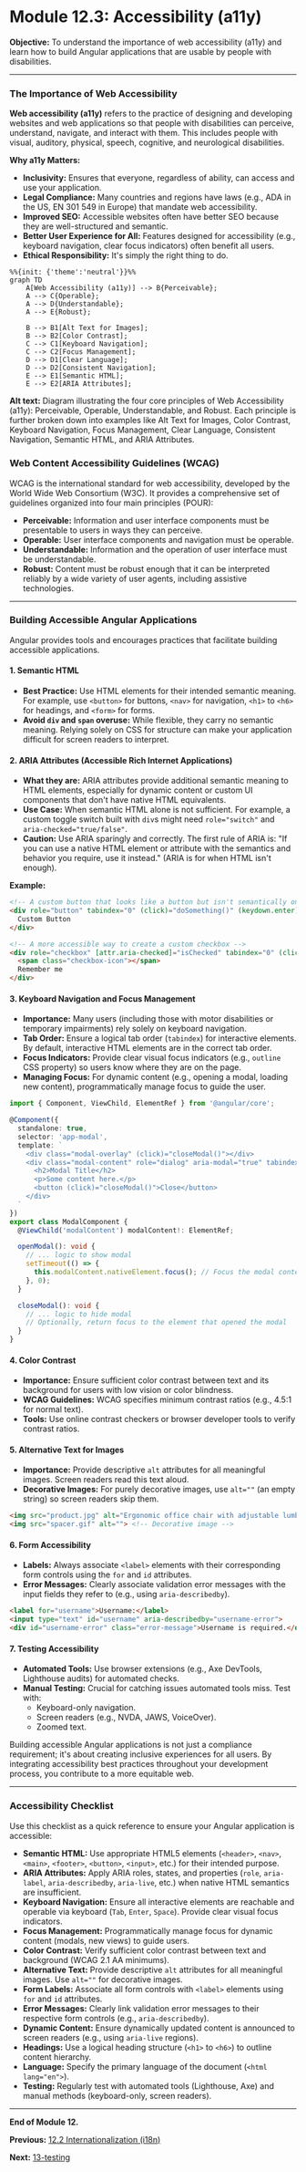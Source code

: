 # Module 12.3: Accessibility (a11y)

**Objective:** To understand the importance of web accessibility (a11y) and learn how to build Angular applications that are usable by people with disabilities.

---

### The Importance of Web Accessibility

**Web accessibility (a11y)** refers to the practice of designing and developing websites and web applications so that people with disabilities can perceive, understand, navigate, and interact with them. This includes people with visual, auditory, physical, speech, cognitive, and neurological disabilities.

**Why a11y Matters:**

*   **Inclusivity:** Ensures that everyone, regardless of ability, can access and use your application.
*   **Legal Compliance:** Many countries and regions have laws (e.g., ADA in the US, EN 301 549 in Europe) that mandate web accessibility.
*   **Improved SEO:** Accessible websites often have better SEO because they are well-structured and semantic.
*   **Better User Experience for All:** Features designed for accessibility (e.g., keyboard navigation, clear focus indicators) often benefit all users.
*   **Ethical Responsibility:** It's simply the right thing to do.

```mermaid
%%{init: {'theme':'neutral'}}%%
graph TD
    A[Web Accessibility (a11y)] --> B{Perceivable};
    A --> C{Operable};
    A --> D{Understandable};
    A --> E{Robust};

    B --> B1[Alt Text for Images];
    B --> B2[Color Contrast];
    C --> C1[Keyboard Navigation];
    C --> C2[Focus Management];
    D --> D1[Clear Language];
    D --> D2[Consistent Navigation];
    E --> E1[Semantic HTML];
    E --> E2[ARIA Attributes];
```
**Alt text:** Diagram illustrating the four core principles of Web Accessibility (a11y): Perceivable, Operable, Understandable, and Robust. Each principle is further broken down into examples like Alt Text for Images, Color Contrast, Keyboard Navigation, Focus Management, Clear Language, Consistent Navigation, Semantic HTML, and ARIA Attributes.

### Web Content Accessibility Guidelines (WCAG)

WCAG is the international standard for web accessibility, developed by the World Wide Web Consortium (W3C). It provides a comprehensive set of guidelines organized into four main principles (POUR):

*   **Perceivable:** Information and user interface components must be presentable to users in ways they can perceive.
*   **Operable:** User interface components and navigation must be operable.
*   **Understandable:** Information and the operation of user interface must be understandable.
*   **Robust:** Content must be robust enough that it can be interpreted reliably by a wide variety of user agents, including assistive technologies.

--- 

### Building Accessible Angular Applications

Angular provides tools and encourages practices that facilitate building accessible applications.

#### 1. Semantic HTML

*   **Best Practice:** Use HTML elements for their intended semantic meaning. For example, use `<button>` for buttons, `<nav>` for navigation, `<h1>` to `<h6>` for headings, and `<form>` for forms.
*   **Avoid `div` and `span` overuse:** While flexible, they carry no semantic meaning. Relying solely on CSS for structure can make your application difficult for screen readers to interpret.

#### 2. ARIA Attributes (Accessible Rich Internet Applications)

*   **What they are:** ARIA attributes provide additional semantic meaning to HTML elements, especially for dynamic content or custom UI components that don't have native HTML equivalents.
*   **Use Case:** When semantic HTML alone is not sufficient. For example, a custom toggle switch built with `div`s might need `role="switch"` and `aria-checked="true/false"`.
*   **Caution:** Use ARIA sparingly and correctly. The first rule of ARIA is: "If you can use a native HTML element or attribute with the semantics and behavior you require, use it instead." (ARIA is for when HTML isn't enough).

**Example:**

```html
<!-- A custom button that looks like a button but isn't semantically one -->
<div role="button" tabindex="0" (click)="doSomething()" (keydown.enter)="doSomething()">
  Custom Button
</div>

<!-- A more accessible way to create a custom checkbox -->
<div role="checkbox" [attr.aria-checked]="isChecked" tabindex="0" (click)="toggleChecked()" (keydown.space)="toggleChecked()">
  <span class="checkbox-icon"></span>
  Remember me
</div>
```

#### 3. Keyboard Navigation and Focus Management

*   **Importance:** Many users (including those with motor disabilities or temporary impairments) rely solely on keyboard navigation.
*   **Tab Order:** Ensure a logical tab order (`tabindex`) for interactive elements. By default, interactive HTML elements are in the correct tab order.
*   **Focus Indicators:** Provide clear visual focus indicators (e.g., `outline` CSS property) so users know where they are on the page.
*   **Managing Focus:** For dynamic content (e.g., opening a modal, loading new content), programmatically manage focus to guide the user.

```typescript
import { Component, ViewChild, ElementRef } from '@angular/core';

@Component({
  standalone: true,
  selector: 'app-modal',
  template: `
    <div class="modal-overlay" (click)="closeModal()"></div>
    <div class="modal-content" role="dialog" aria-modal="true" tabindex="-1" #modalContent>
      <h2>Modal Title</h2>
      <p>Some content here.</p>
      <button (click)="closeModal()">Close</button>
    </div>
  `
})
export class ModalComponent {
  @ViewChild('modalContent') modalContent!: ElementRef;

  openModal(): void {
    // ... logic to show modal
    setTimeout(() => {
      this.modalContent.nativeElement.focus(); // Focus the modal content
    }, 0);
  }

  closeModal(): void {
    // ... logic to hide modal
    // Optionally, return focus to the element that opened the modal
  }
}
```

#### 4. Color Contrast

*   **Importance:** Ensure sufficient color contrast between text and its background for users with low vision or color blindness.
*   **WCAG Guidelines:** WCAG specifies minimum contrast ratios (e.g., 4.5:1 for normal text).
*   **Tools:** Use online contrast checkers or browser developer tools to verify contrast ratios.

#### 5. Alternative Text for Images

*   **Importance:** Provide descriptive `alt` attributes for all meaningful images. Screen readers read this text aloud.
*   **Decorative Images:** For purely decorative images, use `alt=""` (an empty string) so screen readers skip them.

```html
<img src="product.jpg" alt="Ergonomic office chair with adjustable lumbar support">
<img src="spacer.gif" alt=""> <!-- Decorative image -->
```

#### 6. Form Accessibility

*   **Labels:** Always associate `<label>` elements with their corresponding form controls using the `for` and `id` attributes.
*   **Error Messages:** Clearly associate validation error messages with the input fields they refer to (e.g., using `aria-describedby`).

```html
<label for="username">Username:</label>
<input type="text" id="username" aria-describedby="username-error">
<div id="username-error" class="error-message">Username is required.</div>
```

#### 7. Testing Accessibility

*   **Automated Tools:** Use browser extensions (e.g., Axe DevTools, Lighthouse audits) for automated checks.
*   **Manual Testing:** Crucial for catching issues automated tools miss. Test with:
    *   Keyboard-only navigation.
    *   Screen readers (e.g., NVDA, JAWS, VoiceOver).
    *   Zoomed text.

Building accessible Angular applications is not just a compliance requirement; it's about creating inclusive experiences for all users. By integrating accessibility best practices throughout your development process, you contribute to a more equitable web.

---

### Accessibility Checklist

Use this checklist as a quick reference to ensure your Angular application is accessible:

*   **Semantic HTML:** Use appropriate HTML5 elements (`<header>`, `<nav>`, `<main>`, `<footer>`, `<button>`, `<input>`, etc.) for their intended purpose.
*   **ARIA Attributes:** Apply ARIA roles, states, and properties (`role`, `aria-label`, `aria-describedby`, `aria-live`, etc.) when native HTML semantics are insufficient.
*   **Keyboard Navigation:** Ensure all interactive elements are reachable and operable via keyboard (`Tab`, `Enter`, `Space`). Provide clear visual focus indicators.
*   **Focus Management:** Programmatically manage focus for dynamic content (modals, new views) to guide users.
*   **Color Contrast:** Verify sufficient color contrast between text and background (WCAG 2.1 AA minimums).
*   **Alternative Text:** Provide descriptive `alt` attributes for all meaningful images. Use `alt=""` for decorative images.
*   **Form Labels:** Associate all form controls with `<label>` elements using `for` and `id` attributes.
*   **Error Messages:** Clearly link validation error messages to their respective form controls (e.g., `aria-describedby`).
*   **Dynamic Content:** Ensure dynamically updated content is announced to screen readers (e.g., using `aria-live` regions).
*   **Headings:** Use a logical heading structure (`<h1>` to `<h6>`) to outline content hierarchy.
*   **Language:** Specify the primary language of the document (`<html lang="en">`).
*   **Testing:** Regularly test with automated tools (Lighthouse, Axe) and manual methods (keyboard-only, screen readers).

---

**End of Module 12.**

**Previous:** [12.2 Internationalization (i18n)](./12.2-internationalization.md)

**Next:** [13-testing](../13-testing)
